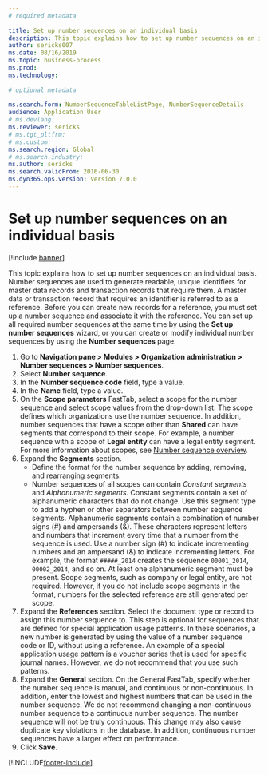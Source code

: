 ```yaml
--- 
# required metadata 
 
title: Set up number sequences on an individual basis
description: This topic explains how to set up number sequences on an individual basis.  
author: sericks007  
ms.date: 08/16/2019
ms.topic: business-process 
ms.prod:  
ms.technology:  
 
# optional metadata 
 
ms.search.form: NumberSequenceTableListPage, NumberSequenceDetails   
audience: Application User 
# ms.devlang:  
ms.reviewer: sericks
# ms.tgt_pltfrm:  
# ms.custom:  
ms.search.region: Global
# ms.search.industry: 
ms.author: sericks
ms.search.validFrom: 2016-06-30 
ms.dyn365.ops.version: Version 7.0.0 
---
```

# Set up number sequences on an individual basis

[!include [banner](../../includes/banner.md)]

This topic explains how to set up number sequences on an individual basis. Number sequences are used to generate readable, unique identifiers for master data records and transaction records that require them. A master data or transaction record that requires an identifier is referred to as a reference. Before you can create new records for a reference, you must set up a number sequence and associate it with the reference. You can set up all required number sequences at the same time by using the **Set up number sequences** wizard, or you can create or modify individual number sequences by using the **Number sequences** page.

1. Go to **Navigation pane > Modules > Organization administration > Number sequences > Number sequences**.
2. Select **Number sequence**.
3. In the **Number sequence code** field, type a value.
4. In the **Name** field, type a value.
5. On the **Scope parameters** FastTab, select a scope for the number sequence and select scope values from the drop-down list. The scope defines which organizations use the number sequence. In addition, number sequences that have a scope other than **Shared** can have segments that correspond to their scope. For example, a number sequence with a scope of **Legal entity** can have a legal entity segment. For more information about scopes, see [Number sequence overview](/dynamics365/unified-operations/fin-and-ops/organization-administration/number-sequence-overview). 
6. Expand the **Segments** section.
    - Define the format for the number sequence by adding, removing, and rearranging segments.  
    - Number sequences of all scopes can contain *Constant segments* and *Alphanumeric segments*. Constant segments contain a set of alphanumeric characters that do not change. Use this segment type to add a hyphen or other separators between number sequence segments. Alphanumeric segments contain a combination of number signs (#) and ampersands (&). These characters represent letters and numbers that increment every time that a number from the sequence is used. Use a number sign (#) to indicate incrementing numbers and an ampersand (&) to indicate incrementing letters. For example, the format `#####_2014` creates the sequence `00001_2014`, `00002_2014`, and so on. At least one alphanumeric segment must be present. Scope segments, such as company or legal entity, are not required. However, if you do not include scope segments in the format, numbers for the selected reference are still generated per scope.  
7. Expand the **References** section. Select the document type or record to assign this number sequence to. This step is optional for sequences that are defined for special application usage patterns. In these scenarios, a new number is generated by using the value of a number sequence code or ID, without using a reference. An example of a special application usage pattern is a voucher series that is used for specific journal names. However, we do not recommend that you use such patterns.  
8. Expand the **General** section. On the General FastTab, specify whether the number sequence is manual, and continuous or non-continuous. In addition, enter the lowest and highest numbers that can be used in the number sequence. We do not recommend changing a non-continuous number sequence to a continuous number sequence. The number sequence will not be truly continuous. This change may also cause duplicate key violations in the database. In addition, continuous number sequences have a larger effect on performance.   
9. Click **Save**.



[!INCLUDE[footer-include](../../../../includes/footer-banner.md)]